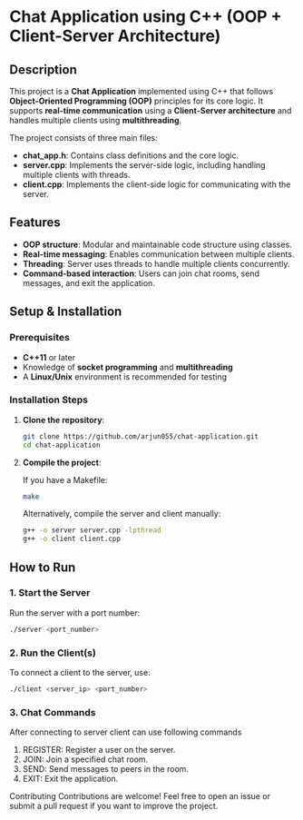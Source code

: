 # Chat Application using C++ (OOP + Client-Server Architecture)

## Description

This project is a **Chat Application** implemented using C++ that follows **Object-Oriented Programming (OOP)** principles for its core logic. It supports **real-time communication** using a **Client-Server architecture** and handles multiple clients using **multithreading**. 

The project consists of three main files:
- **chat_app.h**: Contains class definitions and the core logic.
- **server.cpp**: Implements the server-side logic, including handling multiple clients with threads.
- **client.cpp**: Implements the client-side logic for communicating with the server.

## Features

- **OOP structure**: Modular and maintainable code structure using classes.
- **Real-time messaging**: Enables communication between multiple clients.
- **Threading**: Server uses threads to handle multiple clients concurrently.
- **Command-based interaction**: Users can join chat rooms, send messages, and exit the application.

## Setup & Installation

### Prerequisites

- **C++11** or later
- Knowledge of **socket programming** and **multithreading**
- A **Linux/Unix** environment is recommended for testing

### Installation Steps

1. **Clone the repository**:

    ```bash
    git clone https://github.com/arjun055/chat-application.git
    cd chat-application
    ```

2. **Compile the project**:

    If you have a Makefile:

    ```bash
    make
    ```

    Alternatively, compile the server and client manually:

    ```bash
    g++ -o server server.cpp -lpthread
    g++ -o client client.cpp
    ```

## How to Run

### 1. Start the Server

Run the server with a port number:

```bash
./server <port_number>
```


### 2. Run the Client(s)
To connect a client to the server, use:

```bash
./client <server_ip> <port_number>
```


### 3. Chat Commands
After connecting to server client can use following commands
1. REGISTER: Register a user on the server.
2. JOIN: Join a specified chat room.
3. SEND: Send messages to peers in the room.
4. EXIT: Exit the application.


Contributing
Contributions are welcome! Feel free to open an issue or submit a pull request if you want to improve the project.

